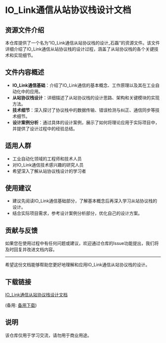 # IO_Link通信从站协议栈设计文档

## 资源文件介绍

本仓库提供了一个名为“IO_Link通信从站协议栈的设计_石磊”的资源文件。该文件详细介绍了IO_Link通信从站协议栈的设计过程，涵盖了从站协议栈的各个关键技术和实现细节。

## 文件内容概述

- **IO_Link通信基础**：介绍了IO_Link通信的基本概念、工作原理以及其在工业自动化中的应用。
- **从站协议栈设计**：详细描述了从站协议栈的设计思路、架构和关键模块的实现方法。
- **技术细节**：深入探讨了协议栈中的数据传输、错误检测与纠正、通信同步等技术细节。
- **设计案例分析**：通过具体的设计案例，展示了如何将理论应用于实际项目中，并提供了设计过程中的经验总结。

## 适用人群

- 工业自动化领域的工程师和技术人员
- 对IO_Link通信技术感兴趣的研究人员
- 希望深入了解从站协议栈设计的学习者

## 使用建议

- 建议先阅读IO_Link通信基础部分，了解基本概念后再深入学习从站协议栈的设计。
- 结合实际项目需求，参考设计案例分析部分，优化自己的设计方案。

## 贡献与反馈

如果您在使用过程中有任何问题或建议，欢迎通过仓库的Issue功能提出，我们将及时回复并改进文档内容。

---

希望这份文档能够帮助您更好地理解和应用IO_Link通信从站协议栈的设计。

## 下载链接
[IO_Link通信从站协议栈设计文档](https://pan.quark.cn/s/d856ef5089b2) 

(备用: [备用下载](https://pan.baidu.com/s/16zLeeol2Z0B-Na446pPkHg?pwd=1234))

## 说明

该仓库仅用于学习交流，请勿用于商业用途。
